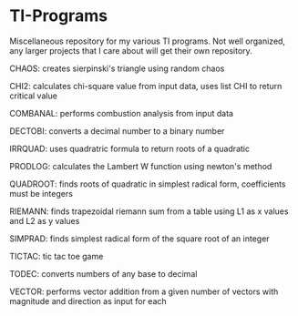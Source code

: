 # TI-Programs
Miscellaneous repository for my various TI programs. Not well organized, any larger projects that I care about will get their own repository.

CHAOS: creates sierpinski's triangle using random chaos

CHI2: calculates chi-square value from input data, uses list CHI to return critical value

COMBANAL: performs combustion analysis from input data

DECTOBI: converts a decimal number to a binary number

IRRQUAD: uses quadratric formula to return roots of a quadratic

PRODLOG: calculates the Lambert W function using newton's method

QUADROOT: finds roots of quadratic in simplest radical form, coefficients must be integers

RIEMANN: finds trapezoidal riemann sum from a table using L1 as x values and L2 as y values

SIMPRAD: finds simplest radical form of the square root of an integer

TICTAC: tic tac toe game

TODEC: converts numbers of any base to decimal

VECTOR: performs vector addition from a given number of vectors with magnitude and direction as input for each
